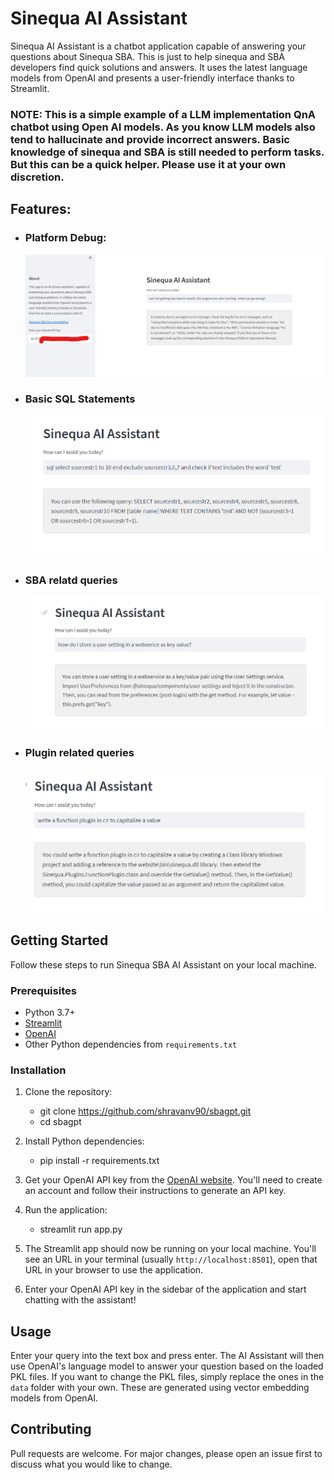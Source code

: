 # Sinequa AI Assistant

Sinequa AI Assistant is a chatbot application capable of answering your questions about Sinequa SBA. This is just to help sinequa and SBA developers find quick solutions and answers. It uses the latest language models from OpenAI and presents a user-friendly interface thanks to Streamlit.

### NOTE: This is a simple example of a LLM implementation QnA chatbot using Open AI models. As you know LLM models also tend to hallucinate and provide incorrect answers. Basic knowledge of sinequa and SBA is still needed to perform tasks. But this can be a quick helper. Please use it at your own discretion.

## Features:

- ### Platform Debug:

  ![Sinequa AI Assistant](assets/Screenshot.png)

- ### Basic SQL Statements

  ![Sinequa AI Assistant](assets/sql_select.png)

- ### SBA relatd queries

  ![Sinequa AI Assistant](assets/sba.png)

- ### Plugin related queries
  ![Sinequa AI Assistant](assets/plugin.png)

## Getting Started

Follow these steps to run Sinequa SBA AI Assistant on your local machine.

### Prerequisites

- Python 3.7+
- [Streamlit](https://streamlit.io/)
- [OpenAI](https://www.openai.com/)
- Other Python dependencies from `requirements.txt`

### Installation

1. Clone the repository:

   - git clone https://github.com/shravanv90/sbagpt.git
   - cd sbagpt

2. Install Python dependencies:

   - pip install -r requirements.txt

3. Get your OpenAI API key from the [OpenAI website](https://www.openai.com/). You'll need to create an account and follow their instructions to generate an API key.

4. Run the application:

   - streamlit run app.py

5. The Streamlit app should now be running on your local machine. You'll see an URL in your terminal (usually `http://localhost:8501`), open that URL in your browser to use the application.

6. Enter your OpenAI API key in the sidebar of the application and start chatting with the assistant!

## Usage

Enter your query into the text box and press enter. The AI Assistant will then use OpenAI's language model to answer your question based on the loaded PKL files. If you want to change the PKL files, simply replace the ones in the `data` folder with your own. These are generated using vector embedding models from OpenAI.

## Contributing

Pull requests are welcome. For major changes, please open an issue first to discuss what you would like to change.
